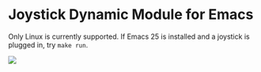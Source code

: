 # Joystick Dynamic Module for Emacs

Only Linux is currently supported. If Emacs 25 is installed and a
joystick is plugged in, try `make run`.

![](http://i.imgur.com/f3yzzzx.png)
